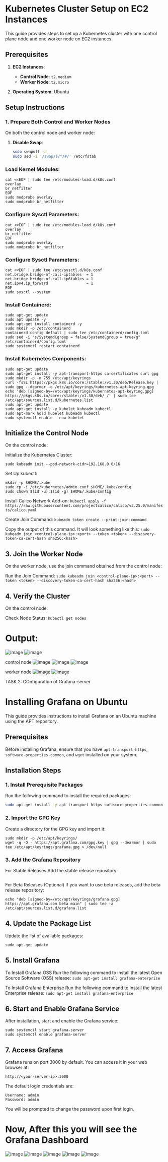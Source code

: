 # Kubernetes Cluster Setup on EC2 Instances

This guide provides steps to set up a Kubernetes cluster with one control plane node and one worker node on EC2 instances. 

## Prerequisites

1. **EC2 Instances**:
   - **Control Node**: `t2.medium`
   - **Worker Node**: `t2.micro`

2. **Operating System**: Ubuntu

## Setup Instructions

### 1. Prepare Both Control and Worker Nodes

On both the control node and worker node:

1. **Disable Swap**:
   ```bash
   sudo swapoff -a
   sudo sed -i '/swap/s/^/#/' /etc/fstab
   ```
### Load Kernel Modules:
```
cat <<EOF | sudo tee /etc/modules-load.d/k8s.conf
overlay
br_netfilter
EOF
sudo modprobe overlay
sudo modprobe br_netfilter

```
### Configure Sysctl Parameters:

```
cat <<EOF | sudo tee /etc/modules-load.d/k8s.conf
overlay
br_netfilter
EOF
sudo modprobe overlay
sudo modprobe br_netfilter
```

### Configure Sysctl Parameters:
```
cat <<EOF | sudo tee /etc/sysctl.d/k8s.conf
net.bridge.bridge-nf-call-iptables  = 1
net.bridge.bridge-nf-call-ip6tables = 1
net.ipv4.ip_forward                 = 1
EOF
sudo sysctl --system
```
### Install Containerd:

```
sudo apt-get update
sudo apt update -y
sudo apt-get install containerd -y
sudo mkdir -p /etc/containerd
containerd config default | sudo tee /etc/containerd/config.toml
sudo sed -i "s/SystemdCgroup = false/SystemdCgroup = true/g" /etc/containerd/config.toml
sudo systemctl restart containerd
```
### Install Kubernetes Components:

```
sudo apt-get update
sudo apt-get install -y apt-transport-https ca-certificates curl gpg
sudo mkdir -p -m 755 /etc/apt/keyrings
curl -fsSL https://pkgs.k8s.io/core:/stable:/v1.30/deb/Release.key | sudo gpg --dearmor -o /etc/apt/keyrings/kubernetes-apt-keyring.gpg
echo 'deb [signed-by=/etc/apt/keyrings/kubernetes-apt-keyring.gpg] https://pkgs.k8s.io/core:/stable:/v1.30/deb/ /' | sudo tee /etc/apt/sources.list.d/kubernetes.list
sudo apt-get update
sudo apt-get install -y kubelet kubeadm kubectl
sudo apt-mark hold kubelet kubeadm kubectl
sudo systemctl enable --now kubelet
```
## Initialize the Control Node

On the control node:

Initialize the Kubernetes Cluster:

`sudo kubeadm init --pod-network-cidr=192.168.0.0/16`

Set Up kubectl:
```
mkdir -p $HOME/.kube
sudo cp -i /etc/kubernetes/admin.conf $HOME/.kube/config
sudo chown $(id -u):$(id -g) $HOME/.kube/config
```

Install Calico Network Add-on:
`kubectl apply -f https://raw.githubusercontent.com/projectcalico/calico/v3.25.0/manifests/calico.yaml`

Create Join Command:
`kubeadm token create --print-join-command`

Copy the output of this command. It will look something like this:
`sudo kubeadm join <control-plane-ip>:<port> --token <token> --discovery-token-ca-cert-hash sha256:<hash>`

## 3. Join the Worker Node
On the worker node, use the join command obtained from the control node:

Run the Join Command:
`sudo kubeadm join <control-plane-ip>:<port> --token <token> --discovery-token-ca-cert-hash sha256:<hash>`

## 4. Verify the Cluster
On the control node:

Check Node Status:
`kubectl get nodes`

# Output:

![image](https://github.com/user-attachments/assets/3ea31872-76f8-42a0-9763-274e5b4854f0)
![image](https://github.com/user-attachments/assets/2cfd49e2-6684-41a3-8968-30188146b695)


control node
![image](https://github.com/user-attachments/assets/8012d008-86eb-4573-b164-ac80a5ac5a94)
![image](https://github.com/user-attachments/assets/a4636a9b-656c-4ea7-9685-d62dbfa206be)
![image](https://github.com/user-attachments/assets/de169e6e-532c-4a4a-ad85-90503071690f)



worker node
![image](https://github.com/user-attachments/assets/b13d42e7-15a4-4ba7-ae79-bce032b55874)
![image](https://github.com/user-attachments/assets/13aa2cec-da0d-432b-9446-6bfd61866626)


TASK 2: COnfiguration of Grafana-server

# Installing Grafana on Ubuntu

This guide provides instructions to install Grafana on an Ubuntu machine using the APT repository.

## Prerequisites

Before installing Grafana, ensure that you have `apt-transport-https`, `software-properties-common`, and `wget` installed on your system.

## Installation Steps

### 1. Install Prerequisite Packages

Run the following command to install the required packages:

```bash
sudo apt-get install -y apt-transport-https software-properties-common wget
```
### 2. Import the GPG Key
Create a directory for the GPG key and import it:

```
sudo mkdir -p /etc/apt/keyrings/
wget -q -O - https://apt.grafana.com/gpg.key | gpg --dearmor | sudo tee /etc/apt/keyrings/grafana.gpg > /dev/null
```

### 3. Add the Grafana Repository
For Stable Releases
Add the stable release repository:

```echo "deb [signed-by=/etc/apt/keyrings/grafana.gpg] https://apt.grafana.com stable main" | sudo tee -a /etc/apt/sources.list.d/grafana.list
```

For Beta Releases (Optional)
If you want to use beta releases, add the beta release repository:

`echo "deb [signed-by=/etc/apt/keyrings/grafana.gpg] https://apt.grafana.com beta main" | sudo tee -a /etc/apt/sources.list.d/grafana.list`

## 4. Update the Package List
Update the list of available packages:

`sudo apt-get update`

## 5. Install Grafana
To Install Grafana OSS
Run the following command to install the latest Open Source Software (OSS) release:
`sudo apt-get install grafana-enterprise`

To Install Grafana Enterprise
Run the following command to install the latest Enterprise release:
`sudo apt-get install grafana-enterprise`

## 6. Start and Enable Grafana Service
After installation, start and enable the Grafana service:

```
sudo systemctl start grafana-server
sudo systemctl enable grafana-server
```

## 7. Access Grafana
Grafana runs on port 3000 by default. You can access it in your web browser at:

`http://<your-server-ip>:3000`

The default login credentials are:
```
Username: admin
Password: admin
```
You will be prompted to change the password upon first login.

# Now, After this you will see the Grafana Dashboard

![image](https://github.com/user-attachments/assets/0c35ba05-6a64-4daa-97d4-d422848348b0)
![image](https://github.com/user-attachments/assets/14491e31-d151-4189-b40c-ffb8e2d086ed)
![image](https://github.com/user-attachments/assets/b33f5e90-2f14-4b0a-bb63-28e9c2561649)
![image](https://github.com/user-attachments/assets/641c21e5-7989-436b-8496-84035d757258)
![image](https://github.com/user-attachments/assets/03cc98fa-87e4-45fb-b0b8-258517bbc52f)







